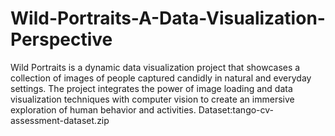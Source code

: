 # Wild-Portraits-A-Data-Visualization-Perspective
Wild Portraits is a dynamic data visualization project that showcases a collection of images of people captured candidly in natural and everyday settings. The project integrates the power of image loading and data visualization techniques with computer vision to create an immersive exploration of human behavior and activities. 
Dataset:tango-cv-assessment-dataset.zip
